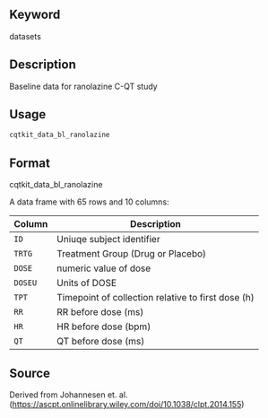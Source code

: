 ## Keyword

datasets

## Description

Baseline data for ranolazine C-QT study

## Usage

```r
cqtkit_data_bl_ranolazine
```

## Format

cqtkit_data_bl_ranolazine

A data frame with 65 rows and 10 columns:

| Column | Description |
|--------|-------------|
| `ID` | Uniuqe subject identifier |
| `TRTG` | Treatment Group (Drug or Placebo) |
| `DOSE` | numeric value of dose |
| `DOSEU` | Units of DOSE |
| `TPT` | Timepoint of collection relative to first dose (h) |
| `RR` | RR before dose (ms) |
| `HR` | HR before dose (bpm) |
| `QT` | QT before dose (ms) |

## Source

Derived from Johannesen et. al. (https://ascpt.onlinelibrary.wiley.com/doi/10.1038/clpt.2014.155)



